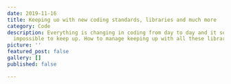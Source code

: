 ```yaml
---
date: 2019-11-16
title: Keeping uo with new coding standards, libraries and much more
category: Code
description: Everything is changing in coding from day to day and it seems like it's
  impossible to keep up. How to manage keeping up with all these libraries?
picture: ''
featured_post: false
gallery: []
published: false

---
```

